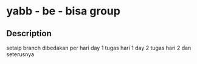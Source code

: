 # yabb - be - bisa group

## Description

setaip branch dibedakan per hari
day 1 tugas hari 1
day 2 tugas hari 2 
dan seterusnya
